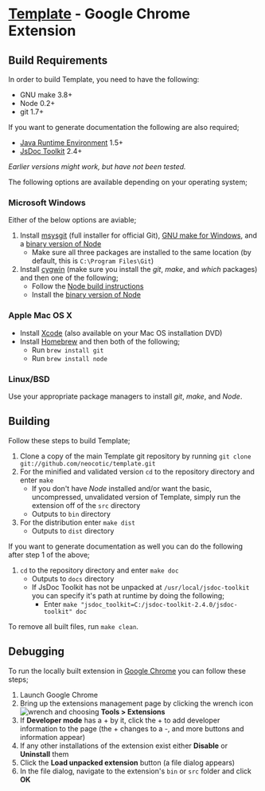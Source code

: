 # [Template](https://chrome.google.com/webstore/detail/dcjnfaoifoefmnbhhlbppaebgnccfddf) - Google Chrome Extension

## Build Requirements
In order to build Template, you need to have the following:

* GNU make 3.8+
* Node 0.2+
* git 1.7+

If you want to generate documentation the following are also required;

* [Java Runtime Environment](http://www.java.com/en) 1.5+
* [JsDoc Toolkit](http://code.google.com/p/jsdoc-toolkit) 2.4+

*Earlier versions might work, but have not been tested.*

The following options are available depending on your operating system;

### Microsoft Windows
Either of the below options are aviable;

1. Install [msysgit](https://code.google.com/p/msysgit) (full installer for official Git), [GNU make for Windows](http://gnuwin32.sourceforge.net/packages/make.htm), and a [binary version of Node](http://node-js.prcn.co.cc)
   * Make sure all three packages are installed to the same location (by default, this is `C:\Program Files\Git`)
2. Install [cygwin](http://cygwin.com) (make sure you install the *git*, *make*, and *which* packages) and then one of the following;
   * Follow the [Node build instructions](https://github.com/ry/node/wiki/Building-node.js-on-Cygwin-%28Windows%29)
   * Install the [binary version of Node](http://node-js.prcn.co.cc)

### Apple Mac OS X

* Install [Xcode](http://developer.apple.com/technologies/xcode.html) (also available on your Mac OS installation DVD)
* Install [Homebrew](http://mxcl.github.com/homebrew) and then both of the following;
   * Run `brew install git`
   * Run `brew install node`

### Linux/BSD
Use your appropriate package managers to install *git*, *make*, and *Node*.

## Building
Follow these steps to build Template;

1. Clone a copy of the main Template git repository by running `git clone git://github.com/neocotic/template.git`
2. For the minified and validated version `cd` to the repository directory and enter `make`
   * If you don't have *Node* installed and/or want the basic, uncompressed, unvalidated version of Template, simply run the extension off of the `src` directory
   * Outputs to `bin` directory
3. For the distribution enter `make dist`
   * Outputs to `dist` directory

If you want to generate documentation as well you can do the following after step 1 of the above;

1. `cd` to the repository directory and enter `make doc`
   * Outputs to `docs` directory
   * If JsDoc Toolkit has not be unpacked at `/usr/local/jsdoc-toolkit` you can specify it's path at runtime by doing the following;
      * Enter `make "jsdoc_toolkit=C:/jsdoc-toolkit-2.4.0/jsdoc-toolkit" doc`

To remove all built files, run `make clean`.

## Debugging
To run the locally built extension in [Google Chrome](http://www.google.com/chrome) you can follow these steps;

1. Launch Google Chrome
2. Bring up the extensions management page by clicking the wrench icon ![wrench](http://code.google.com/chrome/extensions/images/toolsmenu.gif) and choosing **Tools > Extensions**
3. If **Developer mode** has a + by it, click the + to add developer information to the page (the + changes to a -, and more buttons and information appear)
4. If any other installations of the extension exist either **Disable** or **Uninstall** them
4. Click the **Load unpacked extension** button (a file dialog appears)
5. In the file dialog, navigate to the extension's `bin` or `src` folder and click **OK**